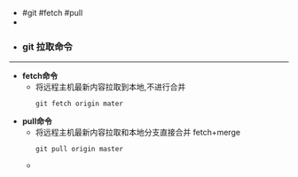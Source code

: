 - #git #fetch #pull
-
- ### git 拉取命令
- ---
- **fetch命令**
	- 将远程主机最新内容拉取到本地,不进行合并
	  ```git
	  git fetch origin mater
	  ```
- **pull命令**
	- 将远程主机最新内容拉取和本地分支直接合并 fetch+merge
	  ```git
	  git pull origin master
	  ```
	-